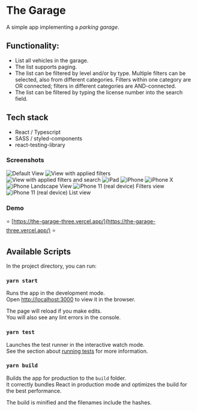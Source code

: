# The Garage

A simple app implementing a _parking garage_. 

## Functionality:
 - List all vehicles in the garage. 
 - The list supports paging.
 - The list can be filtered by level and/or by type. Multiple filters can be selected, also from
different categories. Filters within one category are OR connected; filters in different
categories are AND-connected.
 - The list can be filtered by typing the license number into the search field.

## Tech stack
- React / Typescript
- SASS / styled-components
- react-testing-library

### Screenshots
![Default View](https://github.com/mihailgaberov/the-garage/blob/main/screenshots/no-filters.png)
![View with applied filters](https://github.com/mihailgaberov/the-garage/blob/main/screenshots/with-filters.png)
![View with applied filters and search](https://github.com/mihailgaberov/the-garage/blob/main/screenshots/with-search.png)
![iPad](https://github.com/mihailgaberov/the-garage/blob/main/screenshots/ipad.png)
![iPhone](https://github.com/mihailgaberov/the-garage/blob/main/screenshots/iphone.png)
![iPhone X](https://github.com/mihailgaberov/the-garage/blob/main/screenshots/iphone_x.png)
![iPhone Landscape View](https://github.com/mihailgaberov/the-garage/blob/main/screenshots/iphone_landscape.png)
![iPhone 11 (real device) Filters view](https://github.com/mihailgaberov/the-garage/blob/main/screenshots/iphone_11_filters_view.jpg)
![iPhone 11 (real device) List view](https://github.com/mihailgaberov/the-garage/blob/main/screenshots/iphone_11_list_view.jpg)


### Demo
:star: [https://the-garage-three.vercel.app/](https://the-garage-three.vercel.app/) :star:

## Available Scripts

In the project directory, you can run:

### `yarn start`

Runs the app in the development mode.\
Open [http://localhost:3000](http://localhost:3000) to view it in the browser.

The page will reload if you make edits.\
You will also see any lint errors in the console.

### `yarn test`

Launches the test runner in the interactive watch mode.\
See the section about [running tests](https://facebook.github.io/create-react-app/docs/running-tests) for more information.

### `yarn build`

Builds the app for production to the `build` folder.\
It correctly bundles React in production mode and optimizes the build for the best performance.

The build is minified and the filenames include the hashes.
